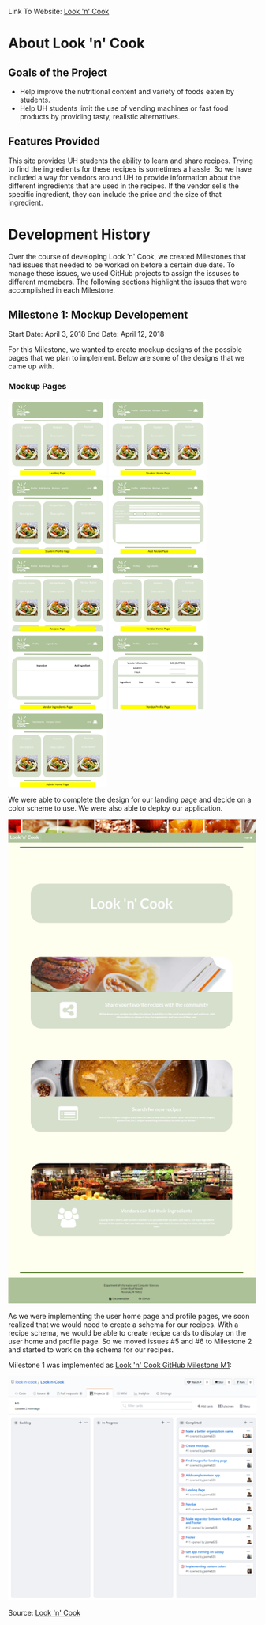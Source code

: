 Link To Website: <a href="http://look-n-cook.meteorapp.com/#/">Look 'n' Cook</a>

# About Look 'n' Cook

## Goals of the Project

<ul>
  <li>Help improve the nutritional content and variety of foods eaten by students.</li>
  <li>Help UH students limit the use of vending machines or fast food products by providing tasty, realistic alternatives.</li>
</ul>

## Features Provided

This site provides UH students the ability to learn and share recipes. Trying to find the ingredients for these recipes is sometimes a hassle. So we have included a way for vendors around UH to provide information about the different ingredients that are used in the recipes. If the vendor sells the specific ingredient, they can include the price and the size of that ingredient.

# Development History
Over the course of developing Look 'n' Cook, we created Milestones that had issues that needed to be worked on before a certain due date. To manage these issues, we used GitHub projects to assign the issuses to different memebers. The following sections highlight the issues that were accomplished in each Milestone.  

## Milestone 1: Mockup Developement 
<div>
Start Date: April 3, 2018
End Date: April 12, 2018
</div>  

For this Milestone, we wanted to create mockup designs of the possible pages that we plan to implement. Below are some of the designs that we came up with. 

### Mockup Pages
<img width="200px" src="doc/page01.jpg">
<img width="200px" src="doc/page02.jpg">
<img width="200px" src="doc/page03.jpg">
<img width="200px" src="doc/page04.jpg">
<img width="200px" src="doc/page05.jpg">
<img width="200px" src="doc/page06.jpg">
<img width="200px" src="doc/page07.jpg">
<img width="200px" src="doc/page08.jpg">
<img width="200px" src="doc/page09.jpg">

We were able to complete the design for our landing page and decide on a color scheme to use. We were also able to deploy our application. 

<img medium centered src="doc/Landing.PNG">

As we were implementing the user home page and profile pages, we soon realized that we would need to create a schema for our recipes. With a recipe schema, we would be able to create recipe cards to display on the user home and profile page. So we moved issues #5 and #6 to Milestone 2 and started to work on the schema for our recipes. 

Milestone 1 was implemented as <a href="https://github.com/look-n-cook/Look-n-Cook/projects/1">Look 'n' Cook GitHub Milestone M1</a>:

<img medium centered src="doc/M1Board.PNG">

Source: <a href="https://github.com/uhrecipes"><i class="large github icon"></i>Look 'n' Cook</a>

